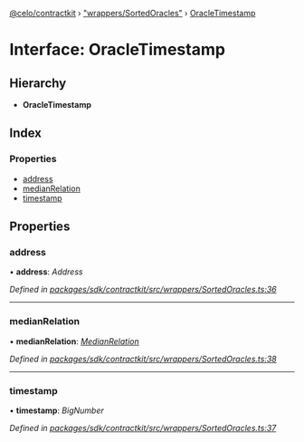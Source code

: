 [@celo/contractkit](../README.md) › ["wrappers/SortedOracles"](../modules/_wrappers_sortedoracles_.md) › [OracleTimestamp](_wrappers_sortedoracles_.oracletimestamp.md)

# Interface: OracleTimestamp

## Hierarchy

* **OracleTimestamp**

## Index

### Properties

* [address](_wrappers_sortedoracles_.oracletimestamp.md#address)
* [medianRelation](_wrappers_sortedoracles_.oracletimestamp.md#medianrelation)
* [timestamp](_wrappers_sortedoracles_.oracletimestamp.md#timestamp)

## Properties

###  address

• **address**: *Address*

*Defined in [packages/sdk/contractkit/src/wrappers/SortedOracles.ts:36](https://github.com/celo-org/celo-monorepo/blob/master/packages/sdk/contractkit/src/wrappers/SortedOracles.ts#L36)*

___

###  medianRelation

• **medianRelation**: *[MedianRelation](../enums/_wrappers_sortedoracles_.medianrelation.md)*

*Defined in [packages/sdk/contractkit/src/wrappers/SortedOracles.ts:38](https://github.com/celo-org/celo-monorepo/blob/master/packages/sdk/contractkit/src/wrappers/SortedOracles.ts#L38)*

___

###  timestamp

• **timestamp**: *BigNumber*

*Defined in [packages/sdk/contractkit/src/wrappers/SortedOracles.ts:37](https://github.com/celo-org/celo-monorepo/blob/master/packages/sdk/contractkit/src/wrappers/SortedOracles.ts#L37)*
